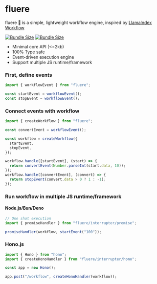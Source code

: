 # fluere

fluere 🌊 is a simple, lightweight workflow engine, inspired
by [LlamaIndex Workflow](https://docs.llamaindex.ai/en/stable/module_guides/workflow/)

[![Bundle Size](https://img.shields.io/bundlephobia/min/fluere)](https://bundlephobia.com/result?p=fluere)
[![Bundle Size](https://img.shields.io/bundlephobia/minzip/fluere)](https://bundlephobia.com/result?p=fluere)

- Minimal core API (<=2kb)
- 100% Type safe
- Event-driven execution engine
- Support multiple JS runtime/framework

### First, define events

```ts
import { workflowEvent } from "fluere";

const startEvent = workflowEvent();
const stopEvent = workflowEvent();
```

### Connect events with workflow

```ts
import { createWorkflow } from "fluere";

const convertEvent = workflowEvent();

const workflow = createWorkflow({
  startEvent,
  stopEvent,
});

workflow.handle([startEvent], (start) => {
  return convertEvent(Number.parseInt(start.data, 10));
});
workflow.handle([convertEvent], (convert) => {
  return stopEvent(convert.data > 0 ? 1 : -1);
});
```

### Run workflow in multiple JS runtime/framework

#### Node.js/Bun/Deno

```ts
// One shot execution
import { promiseHandler } from "fluere/interrupter/promise";

promiseHandler(workflow, startEvent("100"));
```

### Hono.js

```ts
import { Hono } from "hono";
import { createHonoHandler } from "fluere/interrupter/hono";

const app = new Hono();

app.post("/workflow", createHonoHandler(workflow));
```
